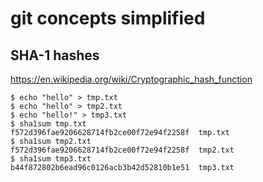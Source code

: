 # git concepts simplified

## SHA-1 hashes

<https://en.wikipedia.org/wiki/Cryptographic_hash_function>

```
$ echo "hello" > tmp.txt
$ echo "hello" > tmp2.txt
$ echo "hello!" > tmp3.txt
$ sha1sum tmp.txt
f572d396fae9206628714fb2ce00f72e94f2258f  tmp.txt
$ sha1sum tmp2.txt
f572d396fae9206628714fb2ce00f72e94f2258f  tmp2.txt
$ sha1sum tmp3.txt
b44f872802b6ead96c0126acb3b42d52810b1e51  tmp3.txt
```
